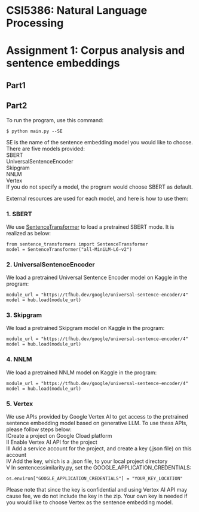 # CSI5386: Natural Language Processing
# Assignment 1: Corpus analysis and sentence embeddings

## Part1


## Part2
To run the program, use this command:  
```  
$ python main.py --SE  
```  
SE is the name of the sentence embedding model you would like to choose. There are five models provided:  
SBERT  
UniversalSentenceEncoder  
Skipgram  
NNLM  
Vertex  
If you do not specify a model, the program would choose SBERT as default.  

External resources are used for each model, and here is how to use them:  
### 1. SBERT
We use [SentenceTransformer](https://www.sbert.net/) to load a pretrained SBERT mode. It is realized as below:  
```
from sentence_transformers import SentenceTransformer  
model = SentenceTransformer("all-MiniLM-L6-v2")  
```  
### 2. UniversalSentenceEncoder  
We load a pretrained Universal Sentence Encoder model on Kaggle in the program:  
```
module_url = "https://tfhub.dev/google/universal-sentence-encoder/4"  
model = hub.load(module_url)  
```  
### 3. Skipgram 
We load a pretrained Skipgram model on Kaggle in the program:  
```
module_url = "https://tfhub.dev/google/universal-sentence-encoder/4"  
model = hub.load(module_url)  
```  
### 4. NNLM 
We load a pretrained NNLM model on Kaggle in the program:  
```
module_url = "https://tfhub.dev/google/universal-sentence-encoder/4"  
model = hub.load(module_url)  
```  
### 5. Vertex  
We use APIs provided by Google Vertex AI to get access to the pretrained sentence embedding model based on generative LLM. To use thess APIs, please follow steps below:  
ⅠCreate a project on Google Cload platform  
Ⅱ Enable Vertex AI API for the project  
Ⅲ Add a service account for the project, and create a key (.json file) on this account  
Ⅳ Add the key, which is a .json file, to your local project directory  
Ⅴ In sentencessimilarity.py, set the GOOGLE_APPLICATION_CREDENTIALS:  
```
os.environ["GOOGLE_APPLICATION_CREDENTIALS"] = "YOUR_KEY_LOCATION"  
```  

Please note that since the key is confidential and using Vertex AI API may cause fee, we do not include the key in the zip. Your own key is needed if you would like to choose Vertex as the sentence embedding model.


